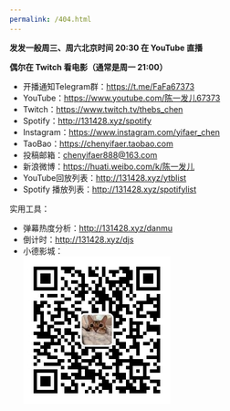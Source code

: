```yaml
---
permalink: /404.html
---
```


**发发一般周三、周六北京时间 20:30 在 YouTube 直播**

**偶尔在 Twitch 看电影（通常是周一 21:00）**

- 开播通知Telegram群：<https://t.me/FaFa67373>
- YouTube：<https://www.youtube.com/陈一发儿67373>
- Twitch：<https://www.twitch.tv/thebs_chen>
- Spotify：<http://131428.xyz/spotify>
- Instagram：<https://www.instagram.com/yifaer_chen>
- TaoBao：<https://chenyifaer.taobao.com>
- 投稿邮箱：<chenyifaer888@163.com>
- 新浪微博：<https://huati.weibo.com/k/陈一发儿>
- YouTube回放列表：<http://131428.xyz/ytblist>
- Spotify 播放列表：<http://131428.xyz/spotifylist>

实用工具：
- 弹幕热度分析：<http://131428.xyz/danmu>
- 倒计时：<http://131428.xyz/djs>
- 小德影城：  
![公众号二维码](https://raw.githubusercontent.com/dzwzqlx/redirect/main/docs/res/gzhewm.jpg)

